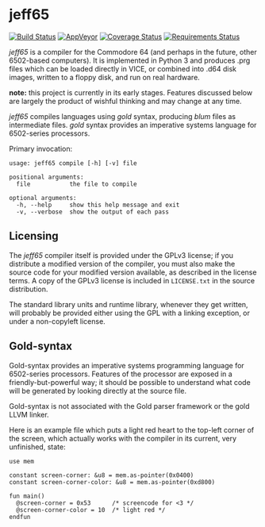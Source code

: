 # jeff65

[![Build Status](https://img.shields.io/travis/jdpage/jeff65/master.svg?style=flat-square&logo=travis)](https://travis-ci.org/jdpage/jeff65)
[![AppVeyor](https://img.shields.io/appveyor/ci/jdpage/jeff65/master.svg?style=flat-square&logo=appveyor)](https://ci.appveyor.com/project/jdpage/jeff65)
[![Coverage Status](https://img.shields.io/coveralls/github/jdpage/jeff65/master.svg?style=flat-square)](https://coveralls.io/github/jdpage/jeff65?branch=master)
[![Requirements Status](https://img.shields.io/requires/github/jdpage/jeff65.svg?branch=master&style=flat-square)](https://requires.io/github/jdpage/jeff65/requirements/?branch=master)

*jeff65* is a compiler for the Commodore 64 (and perhaps in the future, other
6502-based computers). It is implemented in Python 3 and produces .prg files
which can be loaded directly in VICE, or combined into .d64 disk images, written
to a floppy disk, and run on real hardware.

**note:** this project is currently in its early stages. Features discussed below
are largely the product of wishful thinking and may change at any time.

*jeff65* compiles languages using *gold* syntax, producing *blum* files as
intermediate files. *gold* syntax provides an imperative systems language for
6502-series processors.

Primary invocation:

    usage: jeff65 compile [-h] [-v] file

    positional arguments:
      file           the file to compile

    optional arguments:
      -h, --help     show this help message and exit
      -v, --verbose  show the output of each pass


## Licensing

The *jeff65* compiler itself is provided under the GPLv3 license; if you
distribute a modified version of the compiler, you must also make the source
code for your modified version available, as described in the license terms. A
copy of the GPLv3 license is included in `LICENSE.txt` in the source
distribution.

The standard library units and runtime library, whenever they get written, will
probably be provided either using the GPL with a linking exception, or under a
non-copyleft license.


## Gold-syntax

Gold-syntax provides an imperative systems programming language for 6502-series
processors. Features of the processor are exposed in a friendly-but-powerful
way; it should be possible to understand what code will be generated by looking
directly at the source file.

Gold-syntax is not associated with the Gold parser framework or the gold LLVM
linker.

Here is an example file which puts a light red heart to the top-left corner of
the screen, which actually works with the compiler in its current, very
unfinished, state:

```
use mem

constant screen-corner: &u8 = mem.as-pointer(0x0400)
constant screen-corner-color: &u8 = mem.as-pointer(0xd800)

fun main()
  @screen-corner = 0x53      /* screencode for <3 */
  @screen-corner-color = 10  /* light red */
endfun
```
